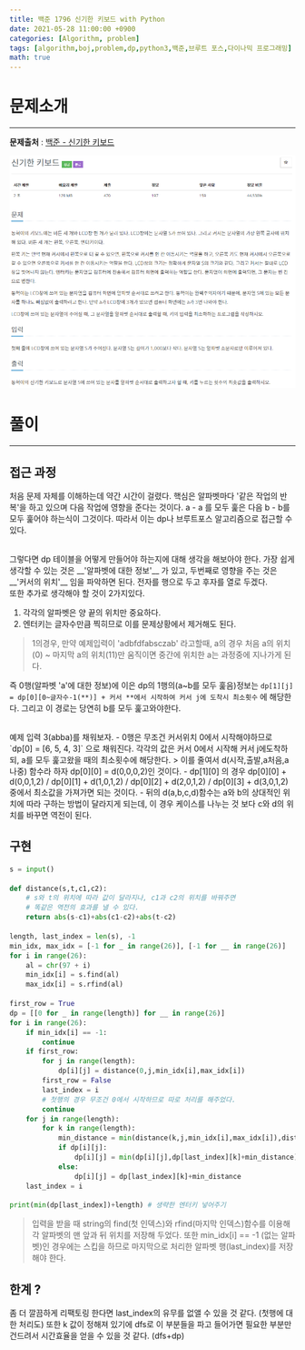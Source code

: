 ```yaml
---
title: 백준 1796 신기한 키보드 with Python
date: 2021-05-28 11:00:00 +0900
categories: [Algorithm, problem]
tags: [algorithm,boj,problem,dp,python3,백준,브루트 포스,다이나믹 프로그래밍]
math: true
---
```


# 문제소개
---
__문제출처__ : [백준 - 신기한 키보드](https://www.acmicpc.net/problem/1796)

<img src="/assets/img/problems/boj1796.PNG">

# 풀이
---
## 접근 과정
처음 문제 자체를 이해하는데 약간 시간이 걸렸다. 핵심은 알파벳마다 '같은 작업의 반복'을 하고 있으며 다음 작업에 영향을 준다는 것이다. a - a 를 모두 훑은 다음 b - b를 모두 훑어야 하는식이 그것이다. 따라서 이는 dp나 브루트포스 알고리즘으로 접근할 수 있다.

<br>
그렇다면 dp 테이블을 어떻게 만들어야 하는지에 대해 생각을 해보아야 한다. 가장 쉽게 생각할 수 있는 것은 __'알파벳에 대한 정보'__ 가 있고, 두번째로 영향을 주는 것은 __'커서의 위치'__ 임을 파악하면 된다. 전자를 행으로 두고 후자를 열로 두겠다.

<br>
또한 추가로 생각해야 할 것이 2가지있다.

1. 각각의 알파벳은 양 끝의 위치만 중요하다.
2. 엔터키는 글자수만큼 찍히므로 이를 문제상황에서 제거해도 된다.

> 1의경우, 만약 예제입력이 'adbfdfabsczab' 라고할때, a의 경우 처음 a의 위치(0) ~ 마지막 a의 위치(11)만 움직이면 중간에 위치한 a는 과정중에 지나가게 된다.

즉 0행(알파벳 'a'에 대한 정보)에 이은 dp의 1행의(a~b를 모두 훑음)정보는  `dp[1][j] = dp[0][0~글자수-1(**)] + 커서 **에서 시작하여 커서 j에 도착시 최소횟수` 에 해당한다. 그리고 이 경로는 당연히 b를 모두 훑고와야한다.

<br>
예제 입력 3(abba)를 채워보자.
- 0행은 무조건 커서위치 0에서 시작해야하므로 `dp[0] = [6, 5, 4, 3]` 으로 채워진다. 각각의 값은 커서 0에서 시작해 커서 j에도착하되, a를 모두 훑고왔을 때의 최소횟수에 해당한다.
> 이를 줄여서 d(시작,출발,a처음,a나중) 함수라 하자 dp[0][0] = d(0,0,0,2)인 것이다.
- dp[1][0] 의 경우 dp[0][0] + d(0,0,1,2) / dp[0][1] + d(1,0,1,2) / dp[0][2] + d(2,0,1,2) / dp[0][3] + d(3,0,1,2) 중에서 최소값을 가져가면 되는 것이다.
- 뒤의 d(a,b,c,d)함수는 a와 b의 상대적인 위치에 따라 구하는 방법이 달라지게 되는데, 이 경우 케이스를 나누는 것 보다 c와 d의 위치를 바꾸면 역전이 된다. 

## 구현
```python
s = input()

def distance(s,t,c1,c2):
    # s와 t의 위치에 따라 값이 달라지나, c1과 c2의 위치를 바꿔주면
    # 똑같은 역전의 효과를 낼 수 있다.
    return abs(s-c1)+abs(c1-c2)+abs(t-c2)

length, last_index = len(s), -1
min_idx, max_idx = [-1 for _ in range(26)], [-1 for __ in range(26)]
for i in range(26):
    al = chr(97 + i)
    min_idx[i] = s.find(al)
    max_idx[i] = s.rfind(al)

first_row = True
dp = [[0 for _ in range(length)] for __ in range(26)]
for i in range(26):
    if min_idx[i] == -1:
        continue
    if first_row:
        for j in range(length):
            dp[i][j] = distance(0,j,min_idx[i],max_idx[i])
        first_row = False
        last_index = i
        # 첫행의 경우 무조건 0에서 시작하므로 따로 처리를 해주었다.
        continue
    for j in range(length):
        for k in range(length):
            min_distance = min(distance(k,j,min_idx[i],max_idx[i]),distance(k,j,max_idx[i],min_idx[i]))
            if dp[i][j]:
                dp[i][j] = min(dp[i][j],dp[last_index][k]+min_distance)
            else:
                dp[i][j] = dp[last_index][k]+min_distance
    last_index = i

print(min(dp[last_index])+length) # 생략한 엔터키 넣어주기
```
> 입력을 받을 때 string의 find(첫 인덱스)와 rfind(마지막 인덱스)함수를 이용해 각 알파벳의 맨 앞과 뒤 위치를 저장해 두었다. 또한 min_idx[i] == -1 (없는 알파벳)인 경우에는 스킵을 하므로 마지막으로 처리한 알파벳 행(last_index)를 저장해야 한다.

## 한계 ?
좀 더 깔끔하게 리팩토링 한다면 last_index의 유무를 없앨 수 있을 것 같다. (첫행에 대한 처리도) 또한 k 값이 정해져 있기에 dfs로 이 부분들을 파고 들어가면 필요한 부분만 건드려서 시간효율을 얻을 수 있을 것 같다. (dfs+dp)